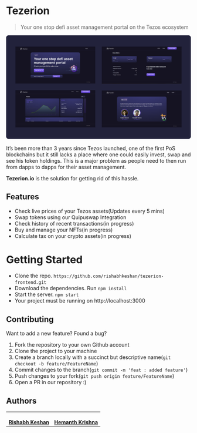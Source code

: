 # Tezerion

> Your one stop defi asset management portal on the Tezos ecosystem

![Banner](src/assets/Overview.png)

It’s been more than 3 years since Tezos launched, one of the first PoS blockchains but it still lacks a place where one could easily invest, swap and see his token holdings. This is a major problem as people need to then run from dapps to dapps for their asset management.

**Tezerion.io** is the solution for getting rid of this hassle.

## Features

- Check live prices of your Tezos assets(Updates every 5 mins)
- Swap tokens using our Quipuswap Integration
- Check history of recent transactions(in progress)
- Buy and manage your NFTs(in progress)
- Calculate tax on your crypto assets(in progress)

# Getting Started

- Clone the repo. `https://github.com/rishabhkeshan/tezerion-frontend.git`
- Download the dependencies. Run `npm install`
- Start the server. `npm start`
- Your project must be running on http://localhost:3000


## Contributing

Want to add a new feature? Found a bug?

1. Fork the repository to your own Github account
2. Clone the project to your machine
3. Create a branch locally with a succinct but descriptive name(`git checkout -b feature/FeatureName`)
4. Commit changes to the branch(`git commit -m 'feat : added feature'`)
5. Push changes to your fork(`git push origin feature/FeatureName`)
6. Open a PR in our repository :)

## Authors

<table>
	<tr>
  <td align="center">
			<a href="https://github.com/rishabhkeshan"><img src="https://avatars.githubusercontent.com/rishabhkeshan" width="100px;" alt=""/><br /><b>Rishabh Keshan</b></a><br />
		</td>
		<td align="center">
			<a href="https://github.com/DarthBenro008"><img src="https://avatars.githubusercontent.com/DarthBenro008" width="100px;" alt=""/><br /><b>Hemanth Krishna</b></a>
		</td>
	</tr>
</table>

<br />